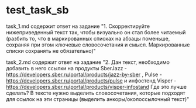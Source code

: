 # test_task_sb
task_1.md содержит ответ на задание "1. Скорректируйте нижеприведенный текст так, чтобы визуально он стал более читаемый (разбить то, что в маркированных списках на абзацы поменьше, сохраняя при этом ключевые словосочетания и смысл. Маркированные списки сохранять не обязательно)"

task_2.md содержит ответ на задание "2. Дан текст, необходимо добавить в него ссылки на продукты SberJazz - https://developers.sber.ru/portal/products/jazz-by-sber , 
Pulse - https://developers.sber.ru/portal/products/pulse  и инфостенд Visper - https://developers.sber.ru/portal/products/visper-infostand 
Где это лучше сделать? В тексте нужно выделить словосочетания, которые подходят для ссылок на эти страницы (выделить анкоры/околоссылочный текст)"
